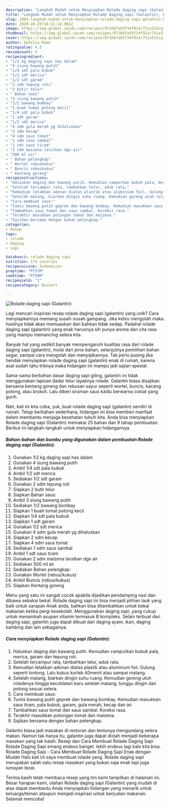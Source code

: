 ```yaml
---
description: "Langkah Mudah untuk Menyiapkan Rolade daging sapi (Galantin), Bisa Manjain Lidah"
title: "Langkah Mudah untuk Menyiapkan Rolade daging sapi (Galantin), Bisa Manjain Lidah"
slug: 1984-langkah-mudah-untuk-menyiapkan-rolade-daging-sapi-galantin-bisa-manjain-lidah
date: 2020-10-25T16:31:24.061Z
image: https://img-global.cpcdn.com/recipes/971687a93f34f914/751x532cq70/rolade-daging-sapi-galantin-foto-resep-utama.jpg
thumbnail: https://img-global.cpcdn.com/recipes/971687a93f34f914/751x532cq70/rolade-daging-sapi-galantin-foto-resep-utama.jpg
cover: https://img-global.cpcdn.com/recipes/971687a93f34f914/751x532cq70/rolade-daging-sapi-galantin-foto-resep-utama.jpg
author: Ophelia Rowe
ratingvalue: 4.5
reviewcount: 4
recipeingredient:
- "1/2 kg daging sapi has dalam"
- "4 siung bawang putih"
- "1/4 sdt pala bubuk"
- "1/2 sdt merica"
- "1/2 sdt garam"
- "2 sdm tepung roti"
- "2 butir telur"
- " Bahan saus"
- "3 siung bawang putih"
- "1/2 bawang bombay"
- "1 buah tomat potong kecil"
- "1/4 sdt pala bubuk"
- "1 sdt garam"
- "1/2 sdt merica"
- "4 sdm gula merah yg dihaluskan"
- "2 sdm kecap"
- "4 sdm saus tomat"
- "1 sdm saus sambal"
- "1 sdt saus tiram"
- "2 sdm maizena larutkan dgn air"
- "500 ml air"
- " Bahan pelengkap"
- " Wortel rebuskukus"
- " Buncis rebuskukus"
- " Kentang goreng"
recipeinstructions:
- "Haluskan daging dan bawang putih. Kemudian campurkan bubuk pala, merica, garam dan tepung roti."
- "Setelah tercampur rata, tambahkan telur, aduk rata."
- "Kemudian letakkan adonan diatas plastik atau aluminium foil. Gulung seperti lontong. Lalu kukus kurleb 40menit atau sampai matang."
- "Setelah matang, biarkan dingin suhu ruang. Kemudian goreng utuh roladenya hingga kecoklatan baru setelah matang, tunggu dingin dan potong sesuai selera."
- "Cara membuat saus:"
- "Tumis bawang putih geprek dan bawang bombay. Kemudian masukkan saus tiram, pala bubuk, garam, gula merah, kecap dan air."
- "Tambahkan saus tomat dan saus sambal. Koreksi rasa."
- "Terakhir masukkan potongan tomat dan maizena."
- "Sajikan bersama dengan bahan pelengkap."
categories:
- Resep
tags:
- rolade
- daging
- sapi

katakunci: rolade daging sapi 
nutrition: 174 calories
recipecuisine: Indonesian
preptime: "PT37M"
cooktime: "PT59M"
recipeyield: "1"
recipecategory: Dessert

---
```



![Rolade daging sapi (Galantin)](https://img-global.cpcdn.com/recipes/971687a93f34f914/751x532cq70/rolade-daging-sapi-galantin-foto-resep-utama.jpg)

Lagi mencari inspirasi resep rolade daging sapi (galantin) yang unik? Cara menyiapkannya memang susah-susah gampang. Jika keliru mengolah maka hasilnya tidak akan memuaskan dan bahkan tidak sedap. Padahal rolade daging sapi (galantin) yang enak harusnya sih punya aroma dan cita rasa yang mampu memancing selera kita.

Banyak hal yang sedikit banyak mempengaruhi kualitas rasa dari rolade daging sapi (galantin), mulai dari jenis bahan, selanjutnya pemilihan bahan segar, sampai cara mengolah dan menyajikannya. Tak perlu pusing jika hendak menyiapkan rolade daging sapi (galantin) enak di rumah, karena asal sudah tahu triknya maka hidangan ini mampu jadi sajian spesial.

Sama-sama berbahan dasar daging sapi giling, galantin ini tidak menggunakan lapisan dadar telur layaknya rolade. Galantin biasa disajikan bersama kentang goreng dan rebusan sayur seperti wortel, buncis, kacang polong, atau brokoli. Lalu diberi siraman saus kaldu berwarna coklat yang gurih.


Nah, kali ini kita coba, yuk, buat rolade daging sapi (galantin) sendiri di rumah. Tetap berbahan sederhana, hidangan ini bisa memberi manfaat dalam membantu menjaga kesehatan tubuh kita. Anda bisa menyiapkan Rolade daging sapi (Galantin) memakai 25 bahan dan 9 tahap pembuatan. Berikut ini langkah-langkah untuk menyiapkan hidangannya.

<!--inarticleads1-->

##### Bahan-bahan dan bumbu yang digunakan dalam pembuatan Rolade daging sapi (Galantin):

1. Gunakan 1/2 kg daging sapi has dalam
1. Gunakan 4 siung bawang putih
1. Ambil 1/4 sdt pala bubuk
1. Ambil 1/2 sdt merica
1. Sediakan 1/2 sdt garam
1. Gunakan 2 sdm tepung roti
1. Siapkan 2 butir telur
1. Siapkan  Bahan saus:
1. Ambil 3 siung bawang putih
1. Sediakan 1/2 bawang bombay
1. Siapkan 1 buah tomat potong kecil
1. Siapkan 1/4 sdt pala bubuk
1. Siapkan 1 sdt garam
1. Gunakan 1/2 sdt merica
1. Gunakan 4 sdm gula merah yg dihaluskan
1. Siapkan 2 sdm kecap
1. Siapkan 4 sdm saus tomat
1. Sediakan 1 sdm saus sambal
1. Ambil 1 sdt saus tiram
1. Gunakan 2 sdm maizena larutkan dgn air
1. Sediakan 500 ml air
1. Sediakan  Bahan pelengkap:
1. Gunakan  Wortel (rebus/kukus)
1. Ambil  Buncis (rebus/kukus)
1. Siapkan  Kentang goreng


Menu yang satu ini sangat cocok apabila dijadikan pendamping nasi dan dibawa sebakai bekal. Rolade daging sapi ini bisa menjadi pilihan lauk yang baik untuk sarapan Anak anda, bahkan bisa ditambahkan untuk bekal makanan ketika pergi kesekolah. Menggunakan daging sapi, yang cukup untuk menambah asupan vitamin termasuk B kompleks. Selain terbuat dari daging sapi, galantin juga dapat dibuat dari daging ayam, ikan, daging kambing dan lain sebagainya. 

<!--inarticleads2-->

##### Cara menyiapkan Rolade daging sapi (Galantin):

1. Haluskan daging dan bawang putih. Kemudian campurkan bubuk pala, merica, garam dan tepung roti.
1. Setelah tercampur rata, tambahkan telur, aduk rata.
1. Kemudian letakkan adonan diatas plastik atau aluminium foil. Gulung seperti lontong. Lalu kukus kurleb 40menit atau sampai matang.
1. Setelah matang, biarkan dingin suhu ruang. Kemudian goreng utuh roladenya hingga kecoklatan baru setelah matang, tunggu dingin dan potong sesuai selera.
1. Cara membuat saus:
1. Tumis bawang putih geprek dan bawang bombay. Kemudian masukkan saus tiram, pala bubuk, garam, gula merah, kecap dan air.
1. Tambahkan saus tomat dan saus sambal. Koreksi rasa.
1. Terakhir masukkan potongan tomat dan maizena.
1. Sajikan bersama dengan bahan pelengkap.


Galantin biasa jadi masakan di restoran dan tentunya mengundang selera makan. Namun tak hanya itu, galantin juga dapat diolah menjadi beberapa masakan yang tak kalah. Resep dan Cara Membuat Rolade Daging Sapi Rolade Daging Sapi emang endeus banget. lebih endeus lagi kalo kita bisa. Rolade Daging Sapi - Cara Membuat Rolade Daging Sapi Enak dengan Mudah Halo kali ini saya membuat rolade yang. Rolade daging sapi merupakan salah satu resep masakan yang bukan saja enak tapi juga lumayan lezat. 

Terima kasih telah membaca resep yang tim kami tampilkan di halaman ini. Besar harapan kami, olahan Rolade daging sapi (Galantin) yang mudah di atas dapat membantu Anda menyiapkan hidangan yang menarik untuk keluarga/teman ataupun menjadi inspirasi untuk berjualan makanan. Selamat mencoba!
